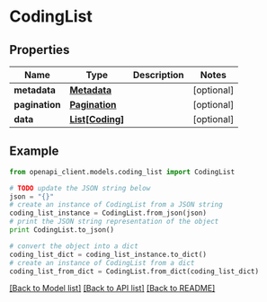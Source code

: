 # CodingList


## Properties
Name | Type | Description | Notes
------------ | ------------- | ------------- | -------------
**metadata** | [**Metadata**](Metadata.md) |  | [optional] 
**pagination** | [**Pagination**](Pagination.md) |  | [optional] 
**data** | [**List[Coding]**](Coding.md) |  | [optional] 

## Example

```python
from openapi_client.models.coding_list import CodingList

# TODO update the JSON string below
json = "{}"
# create an instance of CodingList from a JSON string
coding_list_instance = CodingList.from_json(json)
# print the JSON string representation of the object
print CodingList.to_json()

# convert the object into a dict
coding_list_dict = coding_list_instance.to_dict()
# create an instance of CodingList from a dict
coding_list_from_dict = CodingList.from_dict(coding_list_dict)
```
[[Back to Model list]](../README.md#documentation-for-models) [[Back to API list]](../README.md#documentation-for-api-endpoints) [[Back to README]](../README.md)


